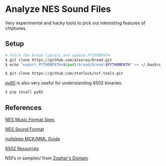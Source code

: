 # Analyze NES Sound Files

Very experimental and hacky tools to pick out interesting features of
chiptunes.

## Setup

```sh
# fetch the bread library and update PYTHONPATH
$ git clone https://github.com/alexras/bread.git
$ echo "export PYTHONPATH=$(pwd)/bread/bread:$PYTHONPATH" >> ~/.bashrc

$ git clone https://github.com/ztatlock/nsf-tools.git
```

[py65](https://github.com/mnaberez/py65) is also very useful for
understanding 6502 binaries.

```sh
$ pip insall py65
```

## References

[NES Music Format Spec](http://kevtris.org/nes/nsfspec.txt)

[NES Sound Format](http://en.wikipedia.org/wiki/NES_Sound_Format)

[nullsleep MCK/MML Guide](http://www.nullsleep.com/treasure/mck_guide/)

[6502 Resources](http://www.6502.org/)

NSFs in samples/ from [Zophar's Domain](http://www.zophar.net/music/nsf.html)
